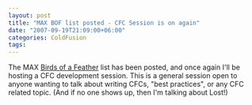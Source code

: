 ```yaml
---
layout: post
title: "MAX BOF list posted - CFC Session is on again"
date: "2007-09-19T21:09:00+06:00"
categories: ColdFusion 
tags: 
---
```


The MAX <a href="http://spreadsheets.google.com/pub?key=pAnCMxWxuWjH5Q9q4re9uWQ">Birds of a Feather</a> list has been posted, and once again I'll be hosting a CFC development session. This is a general session open to anyone wanting to talk about writing CFCs, "best practices", or any CFC related topic. (And if no one shows up, then I'm talking about Lost!)